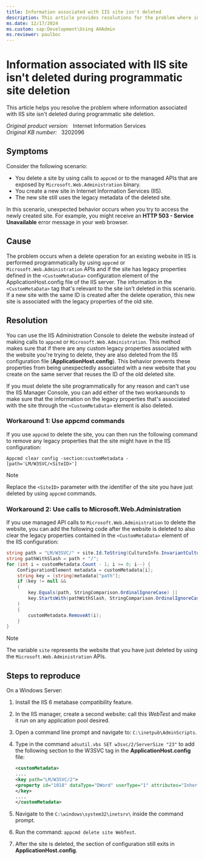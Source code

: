 ```yaml
---
title: Information associated with IIS site isn't deleted
description: This article provides resolutions for the problem where information associated with IIS site isn't deleted during programmatic site deletion.
ms.date: 12/17/2024
ms.custom: sap:Development\Using AHAdmin
ms.reviewer: paulboc
---
```

# Information associated with IIS site isn't deleted during programmatic site deletion

This article helps you resolve the problem where information associated with IIS site isn't deleted during programmatic site deletion.

_Original product version:_ &nbsp; Internet Information Services  
_Original KB number:_ &nbsp; 3202096

## Symptoms

Consider the following scenario:

- You delete a site by using calls to `appcmd` or to the managed APIs that are exposed by `Microsoft.Web.Administration` binary.
- You create a new site in Internet Information Services (IIS).
- The new site still uses the legacy metadata of the deleted site.

In this scenario, unexpected behavior occurs when you try to access the newly created site. For example, you might receive an **HTTP 503 - Service Unavailable** error message in your web browser.

## Cause

The problem occurs when a delete operation for an existing website in IIS is performed programmatically by using `appcmd` or `Microsoft.Web.Administration` APIs and if the site has legacy properties defined in the `<CustomMetaData>` configuration element of the ApplicationHost.config file of the IIS server. The information in the `<CustomMetaData>` tag that's relevant to the site isn't deleted in this scenario. If a new site with the same ID is created after the delete operation, this new site is associated with the legacy properties of the old site.

## Resolution

You can use the IIS Administration Console to delete the website instead of making calls to `appcmd` or `Microsoft.Web.Administration`. This method makes sure that if there are any custom legacy properties associated with the website you're trying to delete, they are also deleted from the IIS configuration file (**ApplicationHost.config**). This behavior prevents these properties from being unexpectedly associated with a new website that you create on the same server that reuses the ID of the old deleted site.

If you must delete the site programmatically for any reason and can't use the IIS Manager Console, you can add either of the two workarounds to make sure that the information on the legacy properties that's associated with the site through the `<CustomMetaData>` element is also deleted.

### Workaround 1: Use appcmd commands

If you use `appcmd` to delete the site, you can then run the following command to remove any legacy properties that the site might have in the IIS configuration:

```console
Appcmd clear config -section:customMetadata -[path='LM/W3SVC/<SiteID>']
```

> [!NOTE]
> Replace the `<SiteID>` parameter with the identifier of the site you have just deleted by using `appcmd` commands.

### Workaround 2: Use calls to Microsoft.Web.Administration

If you use managed API calls to `Microsoft.Web.Administration` to delete the website, you can add the following code after the website is deleted to also clear the legacy properties contained in the `<CustomMetaData>` element of the IIS configuration:

```csharp
string path = "LM/W3SVC/" + site.Id.ToString(CultureInfo.InvariantCulture);
string pathWithSlash = path + "/";
for (int i = customMetadata.Count - 1; i >= 0; i--) {
    ConfigurationElement metadata = customMetadata[i];
    string key = (string)metadata["path"];
    if (key != null &&
    (
        key.Equals(path, StringComparison.OrdinalIgnoreCase) || 
        key.StartsWith(pathWithSlash, StringComparison.OrdinalIgnoreCase))
    ) 
    {
        customMetadata.RemoveAt(i);
    }
}
```

> [!NOTE]
> The variable `site` represents the website that you have just deleted by using the `Microsoft.Web.Administration` APIs.

## Steps to reproduce

On a Windows Server:

1. Install the IIS 6 metabase compatibility feature.
1. In the IIS manager, create a second website: call this *WebTest* and make it run on any application pool desired.
1. Open a command line prompt and navigate to: `C:\inetpub\AdminScripts`.
1. Type in the command `adsutil.vbs SET w3svc/2/ServerSize "23"` to add the following section to the W3SVC tag in the **ApplicationHost.config** file:

    ```xml
    <customMetadata>
    ....
    <key path="LM/W3SVC/2">
    <property id="1018" dataType="DWord" userType="1" attributes="Inherit" value="23" />
    </key>
    ....
    </customMetadata>
    ```

1. Navigate to the `C:\windows\system32\inetsrv\` inside the command prompt.
1. Run the command: `appcmd delete site WebTest`.
1. After the site is deleted, the section of configuration still exits in **ApplicationHost.config**.

